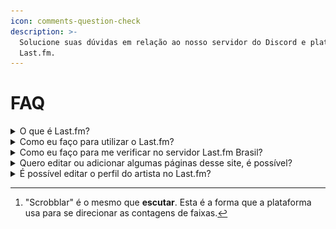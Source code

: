 ```yaml
---
icon: comments-question-check
description: >-
  Solucione suas dúvidas em relação ao nosso servidor do Discord e plataforma do
  Last.fm.
---
```


# FAQ

<details>

<summary>O que é Last.fm?</summary>

[Last.fm](https://last.fm/pt) é um site de música dedicado a agregar informações sobre as últimas faixas, artistas e álbuns que você escutou desde a criação da sua conta na plataforma.

Nele, você poderá ver tudo o que você escutou (scrobblou) na semana, ano e mês.

</details>

<details>

<summary>Como eu faço para utilizar o Last.fm?</summary>

Siga as etapas abaixo:

1. Crie seu perfil em [last.fm/pt/join](https://last.fm/pt/join);
2. Baixe os [scrobblers oficiais do Last.fm](https://www.last.fm/pt/about/trackmymusic);
3. Se você utiliza o Spotify, você poderá [conectar sua conta aqui](https://last.fm/pt/settings/applications);
4. Pronto, agora você pode [acessar seu perfil](https://www.last.fm/user/\_) e começar a scrobblar[^1].

</details>

<details>

<summary>Como eu faço para me verificar no servidor Last.fm Brasil?</summary>

Basta enviar o [link do seu perfil](https://www.last.fm/user/\_) ou nome de usuário no canal [#verificação](https://discord.com/channels/1043352417175085136/1051257047481589830) do nosso servidor. Após isso, aguarde até um moderador checar seu perfil para que você garanta acesso ao servidor.

</details>

<details>

<summary>Quero editar ou adicionar algumas páginas desse site, é possível?</summary>

Sim! Se você tem um profundo conhecimento sobre Last.fm, você poderá editar e adicionar páginas no site através do nosso [repositório no GitHub](https://github.com/lastfmbr/documentacao).

Para facilitar, encontre o botão [<img src="../.gitbook/assets/github-icon.png" alt="" data-size="line"> **Edit on GitHub**](https://github.com/lastfmbr/documentacao) ao lado da página que deseja editar. [Atente-se às regras](https://github.com/lastfmbr/.github/tree/main/profile/README.md).

<img src="../.gitbook/assets/chrome_hhRjzZ3x87.png" alt="" data-size="original">

</details>

<details>

<summary>É possível editar o perfil do artista no Last.fm?</summary>

Sim! Ao visitar um perfil artístico no Last.fm, você consegue editar e adicionar quaisquer informações, como a foto de perfil, capa de álbuns e singles, o "sobre mim" do artista, e entre outros, seguindo as [Diretrizes da Comunidade Last.fm](https://www.last.fm/pt/help/guidelines).

<img src="../.gitbook/assets/chrome_y4NvjB44op.png" alt="" data-size="original">

Há situações em que o Last.fm simplesmente tranca o perfil do artista. Isso significa que a plataforma removeu as permissões de editar e adicionar informações no perfil do artista devido à questões de moderação.

</details>

[^1]: "Scrobblar" é o mesmo que **escutar**. Esta é a forma que a plataforma usa para se direcionar as contagens de faixas.
